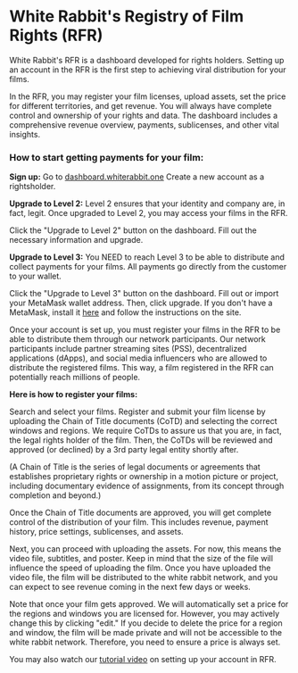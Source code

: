 # White Rabbit's Registry of Film Rights (RFR)

White Rabbit's RFR is a dashboard developed for rights holders. Setting up an account in the RFR is the first step to achieving viral distribution for your films.

In the RFR, you may register your film licenses, upload assets, set the price for different territories, and get revenue. You will always have complete control and ownership of your rights and data. The dashboard includes a comprehensive revenue overview, payments, sublicenses, and other vital insights.

### How to start getting payments for your film:

**Sign up:**
Go to [dashboard.whiterabbit.one](https://dashboard.whiterabbit.one)
Create a new account as a rightsholder.

**Upgrade to Level 2:**
Level 2 ensures that your identity and company are, in fact, legit. Once upgraded to Level 2, you may access your films in the RFR.

Click the "Upgrade to Level 2" button on the dashboard.
Fill out the necessary information and upgrade.


**Upgrade to Level 3:**
You NEED to reach Level 3 to be able to distribute and collect payments for your films. All payments go directly from the customer to your wallet.

Click the "Upgrade to Level 3" button on the dashboard.
Fill out or import your MetaMask wallet address. Then, click upgrade. If you don't have a MetaMask, install it [here](https://chrome.google.com/webstore/detail/metamask/nkbihfbeogaeaoehlefnkodbefgpgknn) and follow the instructions on the site.

Once your account is set up, you must register your films in the RFR to be able to distribute them through our network participants. Our network participants include partner streaming sites (PSS), decentralized applications (dApps), and social media influencers who are allowed to distribute the registered films. This way, a film registered in the RFR can potentially reach millions of people.

**Here is how to register your films:**

Search and select your films.
Register and submit your film license by uploading the Chain of Title documents (CoTD) and selecting the correct windows and regions. We require CoTDs to assure us that you are, in fact, the legal rights holder of the film.
Then, the CoTDs will be reviewed and approved (or declined) by a 3rd party legal entity shortly after.

(A Chain of Title is the series of legal documents or agreements that establishes proprietary rights or ownership in a motion picture or project, including documentary evidence of assignments, from its concept through completion and beyond.)

Once the Chain of Title documents are approved, you will get complete control of the distribution of your film. This includes revenue, payment history, price settings, sublicenses, and assets.

Next, you can proceed with uploading the assets. For now, this means the video file, subtitles, and poster. Keep in mind that the size of the file will influence the speed of uploading the film. Once you have uploaded the video file, the film will be distributed to the white rabbit network, and you can expect to see revenue coming in the next few days or weeks.

Note that once your film gets approved. We will automatically set a price for the regions and windows you are licensed for. However, you may actively change this by clicking "edit." If you decide to delete the price for a region and window, the film will be made private and will not be accessible to the white rabbit network. Therefore, you need to ensure a price is always set.

You may also watch our [tutorial video](https://www.youtube.com/watch?v=IhjBmKDlJtU&ab_channel=WhiteRabbit) on setting up your account in RFR.
